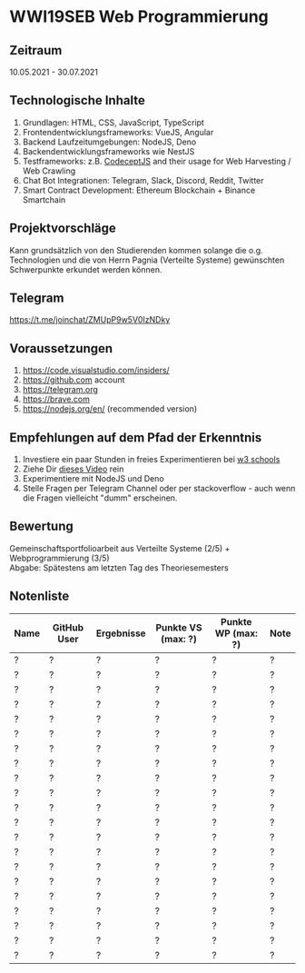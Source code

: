 # WWI19SEB Web Programmierung

## Zeitraum
10.05.2021 - 30.07.2021

## Technologische Inhalte
1. Grundlagen: HTML, CSS, JavaScript, TypeScript
2. Frontendentwicklungsframeworks: VueJS, Angular
3. Backend Laufzeitumgebungen: NodeJS, Deno 
4. Backendentwicklungsframeworks wie NestJS
5. Testframeworks: z.B. [CodeceptJS](https://codecept.io/) and their usage for Web Harvesting / Web Crawling
6. Chat Bot Integrationen: Telegram, Slack, Discord, Reddit, Twitter  
7. Smart Contract Development: Ethereum Blockchain + Binance Smartchain

## Projektvorschläge
Kann grundsätzlich von den Studierenden kommen solange die o.g. Technologien und die von Herrn Pagnia (Verteilte Systeme) gewünschten Schwerpunkte erkundet werden können.

## Telegram
https://t.me/joinchat/ZMUpP9w5V0IzNDky

## Voraussetzungen
1. https://code.visualstudio.com/insiders/  
2. https://github.com account  
3. https://telegram.org  
4. https://brave.com  
5. https://nodejs.org/en/ (recommended version)

## Empfehlungen auf dem Pfad der Erkenntnis
1. Investiere ein paar Stunden in freies Experimentieren bei [w3 schools](https://www.w3schools.com)   
2. Ziehe Dir [dieses Video](https://www.youtube.com/watch?v=mhnpeOLiQTg) rein
3. Experimentiere mit NodeJS und Deno 
4. Stelle Fragen per Telegram Channel oder per stackoverflow - auch wenn die Fragen vielleicht "dumm" erscheinen.  


## Bewertung
Gemeinschaftsportfolioarbeit aus Verteilte Systeme (2/5) + Webprogrammierung (3/5)   
Abgabe: Spätestens am letzten Tag des Theoriesemesters

## Notenliste
| Name | GitHub User | Ergebnisse | Punkte VS (max: ?) | Punkte WP (max: ?) | Note |
| ------- | ------- | ------- | ---------- | ------- |------- | 
| ? | ? | ? | ? | ? | ? |
| ? | ? | ? | ? | ? | ? |
| ? | ? | ? | ? | ? | ? |
| ? | ? | ? | ? | ? | ? |
| ? | ? | ? | ? | ? | ? |
| ? | ? | ? | ? | ? | ? |
| ? | ? | ? | ? | ? | ? |
| ? | ? | ? | ? | ? | ? |
| ? | ? | ? | ? | ? | ? |
| ? | ? | ? | ? | ? | ? |
| ? | ? | ? | ? | ? | ? |
| ? | ? | ? | ? | ? | ? |
| ? | ? | ? | ? | ? | ? |
| ? | ? | ? | ? | ? | ? |
| ? | ? | ? | ? | ? | ? |
| ? | ? | ? | ? | ? | ? |
| ? | ? | ? | ? | ? | ? |
| ? | ? | ? | ? | ? | ? |
| ? | ? | ? | ? | ? | ? |
| ? | ? | ? | ? | ? | ? |
| ? | ? | ? | ? | ? | ? |
